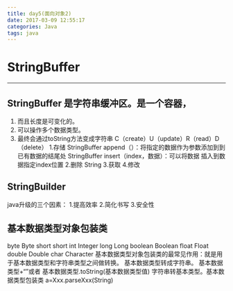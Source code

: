 ```yaml
---
title: day5(面向对象2)
date: 2017-03-09 12:55:17
categories: Java
tags: java
---
```

# StringBuffer

----------
## StringBuffer 是字符串缓冲区。是一个容器，
1. 而且长度是可变化的。
2.  可以操作多个数据类型。
3.  最终会通过toString方法变成字符串
C（create）U（update）R（read）D（delete）
1.存储
 StringBuffer append（）：将指定的数据作为参数添加到到已有数据的结尾处
StringBuffer insert（index，数据）：可以将数据 插入到数据指定index位置
2.删除
String
3.获取
4.修改

## StringBuilder
java升级的三个因素：
1.提高效率
2.简化书写
3.安全性

## 基本数据类型对象包装类
byte   Byte
short  short
int Integer
long  Long
boolean Boolean
float Float
double  Double
char  Character
基本数据类型对象包装类的最常见作用：就是用于基本数据类型和字符串类型之间做转换。
基本数据类型转成字符串。  基本数据类型+“”或者 基本数据类型.toString(基本数据类型值)
字符串转基本类型。基本数据类型包装类 a=Xxx.parseXxx(String)

